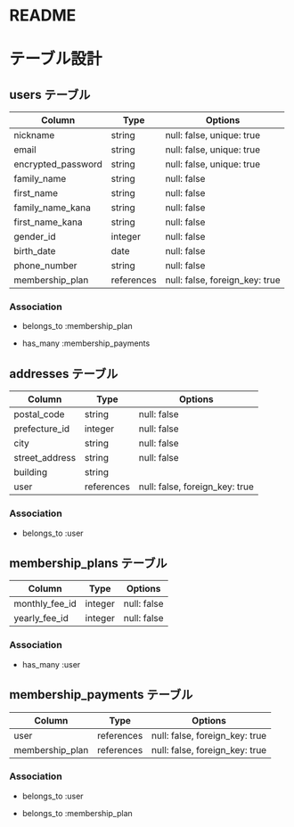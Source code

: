 # README

# テーブル設計

## users テーブル

| Column             | Type       | Options                        |
| ------------------ | ---------- | ------------------------------ |
| nickname           | string     | null: false, unique: true      |
| email              | string     | null: false, unique: true      |
| encrypted_password | string     | null: false, unique: true      |
| family_name        | string     | null: false                    |
| first_name         | string     | null: false                    |
| family_name_kana   | string     | null: false                    |
| first_name_kana    | string     | null: false                    |
| gender_id          | integer    | null: false                    |
| birth_date         | date       | null: false                    |
| phone_number       | string     | null: false                    |
| membership_plan    | references | null: false, foreign_key: true |

### Association

<!-- # membership_plansテーブルとのアソシエーション -->

- belongs_to :membership_plan
<!-- # membership_paymentsテーブルとのアソシエーション -->
- has_many :membership_payments

## addresses テーブル

| Column         | Type       | Options                        |
| -------------- | ---------- | ------------------------------ |
| postal_code    | string     | null: false                    |
| prefecture_id  | integer    | null: false                    |
| city           | string     | null: false                    |
| street_address | string     | null: false                    |
| building       | string     |                                |
| user           | references | null: false, foreign_key: true |

### Association

<!-- # usersテーブルとのアソシエーション -->

- belongs_to :user

## membership_plans テーブル

| Column         | Type    | Options     |
| -------------- | ------- | ----------- |
| monthly_fee_id | integer | null: false |
| yearly_fee_id  | integer | null: false |

### Association

<!-- # usersテーブルとのアソシエーション -->

- has_many :user

## membership_payments テーブル

| Column          | Type       | Options                        |
| --------------- | ---------- | ------------------------------ |
| user            | references | null: false, foreign_key: true |
| membership_plan | references | null: false, foreign_key: true |

### Association

<!-- # usersテーブルとのアソシエーション -->

- belongs_to :user
<!-- # membership_planテーブルとのアソシエーション -->
- belongs_to :membership_plan
